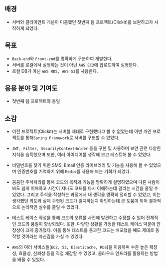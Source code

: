 배경
----
- 서버와 클라이언트 개념이 미흡했던 첫번째 팀 프로젝트(Clickit)를 보완하고자 시작하게 되었다.

목표
----
- `Back-end`와 `Front-end`를 명확하게 구분하여 개발한다.
- 서버를 로컬에서 실행하는 것이 아닌 `AWS EC2`에 업로드하여 실행한다.
- 로컬 DB가 아닌 `AWS RDS, AWS S3`를 사용한다.

응용 분야 및 기여도
----
- 첫번째 팀 프로젝트와 동일

소감
----
- 이전 프로젝트(Clickit)는 서버를 제대로 구현했다고 볼 수 없었는데 이번 개인 프로젝트를 통해`Spring Framework`로 서버를 구현할 수 있었다.


- `JWT, Filter, SecurityContextHolder` 등을 구현 및 사용하며 보안 관련 다양한 지식을 습득했으며 또한, 여러 아이디어를 생각해 보고 테스트해 볼 수 있었다.


- 비밀번호를 찾기 위한 SMS, Email 인증 라이브러리 및 기능을 사용해 볼 수 있었으며 인증번호를 기억하기 위해 `Redis`를 사용해 보는 기회가 되었다.


- 꼼꼼한 주석처리를 통해 코드의 목적과 기능을 명확하게 설명하였으며 다른 사람이 봐도 쉽게 이해하고 시간이 지나도 코드를 다시 이해하는데 걸리는 시간을 줄일 수 있었다. 그리고 주석을 작성하는 과정에서 내 생각을 명확히 정리할 수 있었고, 이는 생각했던 의도와 실제 구현된 코드가 일치하는지 확인하는데 큰 도움이 되어 결과적으로 논리적인 실수를 줄일 수 있었다.


- 테스트 케이스 작성을 통해 코드의 오류를 사전에 발견하고 수정할 수 있어 전체적인 코드의 품질이 향상되었다. 또한, 다양한 상황을 가정한 테스트 케이스 덕분에 안정성이 크게 증가했다. 이를 통해 테스트를 통과한 코드는 배포했을 때도 제대로 동작할 것이라는 자신감을 가실 수 있었다.


- `AWS`의 여러 서비스들(`EC2, S3, Elasticache, RDS`)을 이용하며 수준 높은 확장성, 효율성, 신뢰성 등을 직접 체감할 수 있었고, 클라우드 인프라를 활용하는 방법을 배울 수 있었다.